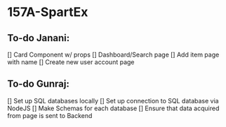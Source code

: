 # 157A-SpartEx

## To-do Janani:
[] Card Component w/ props
[] Dashboard/Search page
[] Add item page with name
[] Create new user account page

## To-do Gunraj:
[] Set up SQL databases locally
[] Set up connection to SQL database via NodeJS
[] Make Schemas for each database
[] Ensure that data acquired from page is sent to Backend
